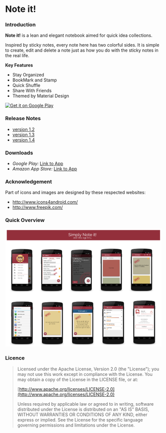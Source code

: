 # Note it!  
### Introduction
**Note it!** is a lean and elegant notebook aimed for quick idea collections.

Inspired by sticky notes, every note here has two colorful sides. 
It is simple to create, edit and delete a note just as how you do with the sticky notes in the real life.


**Key Features**  
* Stay Organized  
* BookMark and Stamp  
* Quick Shuffle  
* Share With Friends  
* Themed by Material Design 
 
<a href="https://play.google.com/store/apps/details?id=com.gogocosmo.cosmoqiu.fire_sticker">
  <img alt="Get it on Google Play"
       src="https://developer.android.com/images/brand/en_generic_rgb_wo_45.png" />
</a>


### Release Notes
* [version 1.2](https://www.evernote.com/l/AaRW11w0CERO_4NM__z2UHkWdiUrT2wytQs)  
* [version 1.3](https://www.evernote.com/l/AaThd3GgladOOYSnSGClB7B8JAf4ShvOKQc)  
* [version 1.4](https://www.evernote.com/l/AaRptTyyUr9CMIrk7h8OEeCycShd0DbdV2E)      


### Downloads
* *Google Play:* [Link to App](https://play.google.com/store/apps/details?id=com.gogocosmo.cosmoqiu.fire_sticker)  
* *Amazon App Store:* [Link to App](http://www.amazon.com/Renaissance-Studio-Note-it/dp/B00UE9JHUQ/ref=sr_1_1?ie=UTF8&qid=1426146416&sr=8-1&keywords=Note+it)  


### Acknowledgement 
Part of icons and images are designed by these respected websites:   
* http://www.icons4android.com/  
* http://www.freepik.com/


### Quick Overview
![Alt text](screenshots%26icons/Screenshots%20Overviews.png)


### Licence

> Licensed under the Apache License, Version 2.0 (the "License");
> you may not use this work except in compliance with the License.
> You may obtain a copy of the License in the LICENSE file, or at:
>
>  [http://www.apache.org/licenses/LICENSE-2.0](http://www.apache.org/licenses/LICENSE-2.0)
>
> Unless required by applicable law or agreed to in writing, software
> distributed under the License is distributed on an "AS IS" BASIS,
> WITHOUT WARRANTIES OR CONDITIONS OF ANY KIND, either express or implied.
> See the License for the specific language governing permissions and
> limitations under the License.
